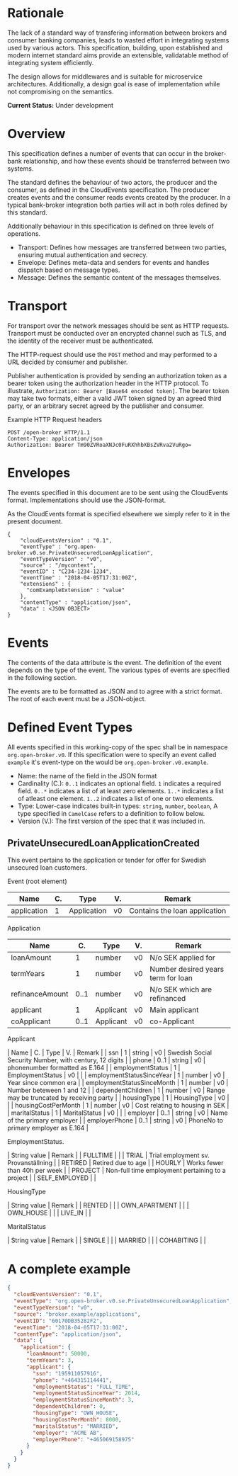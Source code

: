 # Rationale

The lack of a standard way of transfering information between brokers
and consumer banking companies, leads to wasted effort in integrating
systems used by various actors. This specification, building, upon
established and modern internet standard aims provide an extensible,
validatable method of integrating system efficiently.

The design allows for middlewares and is suitable for microservice
architectures. Additionally, a design goal is ease of implementation
while not compromising on the semantics.

**Current Status:** Under development

# Overview

This specification defines a number of events that can occur in the
broker-bank relationship, and how these events should be transferred
between two systems.

The standard defines the behaviour of two actors, the producer and the
consumer, as defined in the CloudEvents specification. The producer
creates events and the consumer reads events created by the
producer. In a typical bank-broker integration both parties will act
in both roles defined by this standard.

Additionally behaviour in this specification is defined on three
levels of operations.

- Transport: Defines how messages are transferred between two parties, ensuring mutual authentication and secrecy.
- Envelope: Defines meta-data and senders for events and handles dispatch based on message types.
- Message: Defines the semantic content of the messages themselves.

# Transport

For transport over the network messages should be sent as HTTP
requests. Transport must be conducted over an encrypted channel such
as TLS, and the identity of the receiver must be authenticated.

The HTTP-request should use the `POST` method and may performed to a
URL decided by consumer and publisher.

Publisher authentication is provided by sending an authorization token
as a bearer token using the authorization header in the HTTP
protocol. To illustrate, `Authorization: Bearer [Base64 encoded
token]`. The bearer token may take two formats, either a valid JWT
token signed by an agreed third party, or an arbitrary secret agreed
by the publisher and consumer.

Example HTTP Request headers

```
POST /open-broker HTTP/1.1
Content-Type: application/json
Authorization: Bearer Tm90ZVRoaXNJc0FuRXhhbXBsZVRva2VuRgo=
```

# Envelopes

The events specified in this document are to be sent using the
CloudEvents format. Implementations should use the JSON-format.

As the CloudEvents format is specified elsewhere we simply refer to it
in the present document.

```
{
    "cloudEventsVersion" : "0.1",
    "eventType" : "org.open-broker.v0.se.PrivateUnsecuredLoanApplication",
    "eventTypeVersion" : "v0",
    "source" : "/mycontext",
    "eventID" : "C234-1234-1234",
    "eventTime" : "2018-04-05T17:31:00Z",
    "extensions" : {
      "comExampleExtension" : "value"
    },
    "contentType" : "application/json",
    "data" : <JSON OBJECT>`
}
```

# Events

The contents of the data attribute is the event. The definition of the
event depends on the type of the event. The various types of events
are specified in the following section.

The events are to be formatted as JSON and to agree with a strict
format. The root of each event must be a JSON-object.

# Defined Event Types

All events specified in this working-copy of the spec shall be in
namespace `org.open-broker.v0`. If this specification were to specify
an event called `example` it's event-type on the would be
`org.open-broker.v0.example`.

- Name: the name of the field in the JSON format
- Cardinality (C.): `0..1` indicates an optional field. `1` indicates a
  required field. `0..*` indicates a list of at least zero elements.
  `1..*` indicates a list of atleast one element. `1..2` indicates a
  list of one or two elements.
- Type: Lower-case indicates built-in types: `string`, `number`,
  `boolean`, A type specified in `CamelCase` refers to a definition to
  follow below.
- Version (V.): The first version of the spec that it was included in.

## PrivateUnsecuredLoanApplicationCreated

This event pertains to the application or tender for offer for Swedish
unsecured loan customers.

Event (root element)

| Name        | C. | Type        | V. | Remark                        |
|-------------|----|-------------|----|-------------------------------|
| application | 1  | Application | v0 | Contains the loan application |


Application

| Name            | C.   | Type      | V. | Remark                             |
|-----------------|------|-----------|----|------------------------------------|
| loanAmount      | 1    | number    | v0 | N/o SEK applied for                |
| termYears       | 1    | number    | v0 | Number desired years term for loan |
| refinanceAmount | 0..1 | number    | v0 | N/o SEK which are refinanced       |
| applicant       | 1    | Applicant | v0 | Main applicant                     |
| coApplicant     | 0..1 | Applicant | v0 | co-Applicant                       |

Applicant

| Name                       | C.   | Type             | V. | Remark                                                  |
| ssn                        | 1    | string           | v0 | Swedish Social Security Number, with century, 12 digits |
| phone                      | 0..1 | string           | v0 | phonenumber formatted as E.164                          |
| employmentStatus           | 1    | EmploymentStatus | v0 |                                                         |
| employmentStatusSinceYear  | 1    | number           | v0 | Year since common era                                   |
| employmentStatusSinceMonth | 1    | number           | v0 | Number beteween 1 and 12                                |
| dependentChildren          | 1    | number           | v0 | Range may be truncated by receiving party               |
| housingType                | 1    | HousingType      | v0 |                                                         |
| housingCostPerMonth        | 1    | number           | v0 | Cost relating to housing in SEK                         |
| maritalStatus              | 1    | MaritalStatus    | v0 |                                                         |
| employer                   | 0..1 | string           | v0 | Name of the primary employer                            |
| employerPhone              | 0..1 | string           | v0 | PhoneNo to primary employer as  E.164                   |

EmploymentStatus.

| String value  | Remark                                           |
| FULLTIME      |                                                  |
| TRIAL         | Trial employment sv. Provanställning             |
| RETIRED       | Retired due to age                               |
| HOURLY        | Works fewer than 40h per week                    |
| PROJECT       | Non-full time employment pertaining to a project |
| SELF_EMPLOYED |                                                  |


HousingType

| String value  | Remark |
| RENTED        |        |
| OWN_APARTMENT |        |
| OWN_HOUSE     |        |
| LIVE_IN       |        |

MaritalStatus

| String value | Remark |
| SINGLE       |        |
| MARRIED      |        |
| COHABITING   |        |


# A complete example

``` json
{
  "cloudEventsVersion": "0.1",
  "eventType": "org.open-broker.v0.se.PrivateUnsecuredLoanApplication",
  "eventTypeVersion": "v0",
  "source": "broker.example/applications",
  "eventID": "60170DB35282F2",
  "eventTime": "2018-04-05T17:31:00Z",
  "contentType": "application/json",
  "data": {
    "application": {
      "loanAmount": 50000,
      "termYears": 3,
      "applicant": {
        "ssn": "195911057916",
        "phone": "+464315114441",
        "employmentStatus": "FULL_TIME",
        "employmentStatusSinceYear": 2014,
        "employmentStatusSinceMonth": 3,
        "dependentChildren": 0,
        "housingType": "OWN_HOUSE",
        "housingCostPerMonth": 8000,
        "maritalStatus": "MARRIED",
        "employer": "ACME AB",
        "employerPhone": "+465069158975"
      }
    }
  }
}
```
